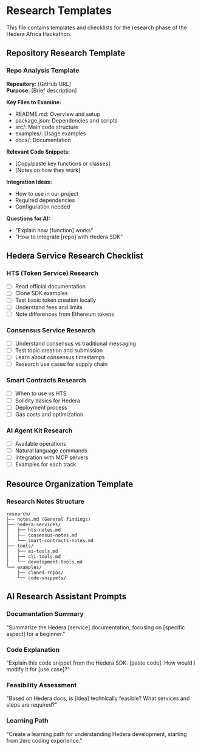 # Research Templates

This file contains templates and checklists for the research phase of the Hedera Africa Hackathon.

## Repository Research Template

### Repo Analysis Template

**Repository:** [GitHub URL]  
**Purpose:** [Brief description]  

**Key Files to Examine:**
- README.md: Overview and setup
- package.json: Dependencies and scripts
- src/: Main code structure
- examples/: Usage examples
- docs/: Documentation

**Relevant Code Snippets:**
- [Copy/paste key functions or classes]
- [Notes on how they work]

**Integration Ideas:**
- How to use in our project
- Required dependencies
- Configuration needed

**Questions for AI:**
- "Explain how [function] works"
- "How to integrate [repo] with Hedera SDK"

## Hedera Service Research Checklist

### HTS (Token Service) Research
- [ ] Read official documentation
- [ ] Clone SDK examples
- [ ] Test basic token creation locally
- [ ] Understand fees and limits
- [ ] Note differences from Ethereum tokens

### Consensus Service Research
- [ ] Understand consensus vs traditional messaging
- [ ] Test topic creation and submission
- [ ] Learn about consensus timestamps
- [ ] Research use cases for supply chain

### Smart Contracts Research
- [ ] When to use vs HTS
- [ ] Solidity basics for Hedera
- [ ] Deployment process
- [ ] Gas costs and optimization

### AI Agent Kit Research
- [ ] Available operations
- [ ] Natural language commands
- [ ] Integration with MCP servers
- [ ] Examples for each track

## Resource Organization Template

### Research Notes Structure

```
research/
├── notes.md (General findings)
├── hedera-services/
│   ├── hts-notes.md
│   ├── consensus-notes.md
│   └── smart-contracts-notes.md
├── tools/
│   ├── ai-tools.md
│   ├── cli-tools.md
│   └── development-tools.md
└── examples/
    ├── cloned-repos/
    └── code-snippets/
```

## AI Research Assistant Prompts

### Documentation Summary
"Summarize the Hedera [service] documentation, focusing on [specific aspect] for a beginner."

### Code Explanation
"Explain this code snippet from the Hedera SDK: [paste code]. How would I modify it for [use case]?"

### Feasibility Assessment
"Based on Hedera docs, is [idea] technically feasible? What services and steps are required?"

### Learning Path
"Create a learning path for understanding Hedera development, starting from zero coding experience."